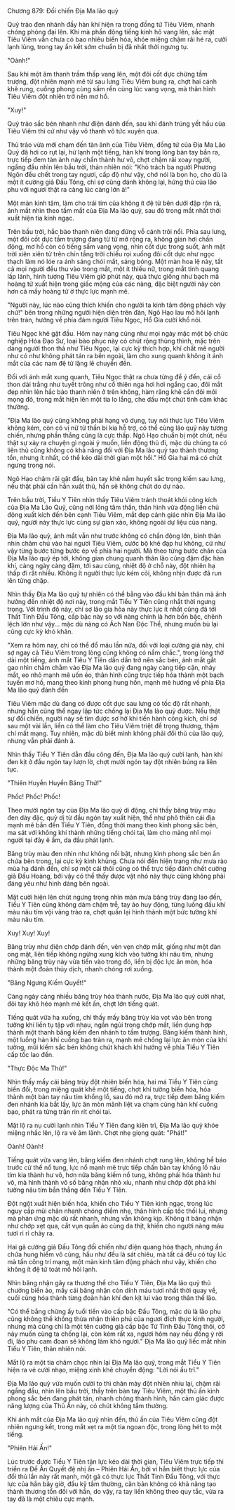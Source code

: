 




Chương 879: Đối chiến Địa Ma lão quỷ


Quỷ trảo đen nhánh đầy hàn khí hiện ra trong đồng tử Tiêu Viêm, nhanh chóng phóng đại lên. Khi mà phần đông tiếng kinh hô vang lên, sắc mặt Tiêu Viêm vẫn chưa có bao nhiêu biến hóa, khóe miệng chậm rãi hé ra, cười lạnh lùng, trong tay ấn kết sớm chuẩn bị đã nhất thời ngưng tụ.

"Oành!"

Sau khi một âm thanh trầm thấp vang lên, một đôi cốt dực chừng tầm trượng, đột nhiên mạnh mẽ từ sau lưng Tiêu Viêm bung ra, chợt hai cánh khẽ rung, cuồng phong cùng sấm rền cùng lúc vang vọng, mà thân hình Tiêu Viêm đột nhiên trở nên mơ hồ.

"Xuy!"

Quỷ trảo sắc bén nhanh như điện đánh đến, sau khi đánh trúng yết hầu của Tiêu Viêm thì cứ như vậy vô thanh vô tức xuyên qua.

Thủ trảo vừa mới chạm đến tàn ảnh của Tiêu Viêm, đồng tử của Địa Ma Lão Quỷ đã hơi co rụt lại, hừ lạnh một tiếng, hàn khí trong lòng bàn tay bắn ra, trực tiếp đem tàn ảnh này chấn thành hư vô, chợt chậm rãi xoay người, ngẩng đầu nhìn lên bầu trời, thản nhiên nói: "Khó trách ba người Phương Ngôn đều chết trong tay ngươi, cấp độ như vậy, chớ nói là bọn họ, cho dù là một ít cường giả Đấu Tông, chỉ sợ cũng đánh không lại, hứng thú của lão phu với ngươi thật ra càng lúc càng lớn à!"

Một màn kinh tâm, làm cho trái tim của không ít đệ tử bên dưới đập rộn rã, ánh mắt nhìn theo tầm mắt của Địa Ma lão quỷ, sau đó trong mắt nhất thời xuất hiện tia kinh ngạc.

Trên bầu trời, hắc bào thanh niên đang đứng vỗ cánh trôi nổi. Phía sau lưng, một đôi cốt dực tầm trượng đang từ từ mở rộng ra, không gian hơi chấn động, mơ hồ còn có tiếng sấm vang vọng, nhìn cốt dực trong suốt, ánh mặt trời xiên xiên từ trên chín tầng trời chiếu rọi xuống đôi cốt dực như ngọc thạch làm nó lóe ra ánh sáng chói mắt, sáng bóng. Một màn hoa lệ này, tất cả mọi người đều thu vào trong mắt, một ít thiếu nữ, trong mắt tinh quang lấp lánh, hình tượng Tiêu Viêm giờ phút này, quả thực giống như bạch mã hoàng tử xuất hiện trong giấc mộng của các nàng, đặc biệt người này còn hơn cả mấy hoàng tử ở thực lực mạnh mẽ.

"Người này, lúc nào cũng thích khiến cho người ta kinh tâm động phách vậy chứ!" bên trong những người hiện diện trên đàn, Ngô Hạo lau mồ hôi lạnh trên trán, hướng về phía đám người Tiêu Ngọc, Hổ Gia cười khổ nói.

Tiêu Ngọc khẽ gật đầu. Hôm nay nàng cũng như mọi ngày mặc một bộ chức nghiệp Hóa Đạo Sư, loại bào phục này có chút rộng thùng thình, mặc trên dáng người thon thả như Tiêu Ngọc, lại cực kỳ thích hợp, khí chất mê người như có như không phát tán ra bên ngoài, làm cho xung quanh không ít ánh mắt của các nam đệ tử lặng lẽ chuyển đến.

Đối với ánh mắt xung quanh, Tiêu Ngọc thật ra chưa từng để ý đến, cái cổ thon dài trắng như tuyết trông như cổ thiên nga hơi hơi ngẩng cao, đôi mắt đẹp nhìn lên hắc bào thanh niên ở trên không, hàm răng khẽ cắn đôi môi mọng đỏ, trong mắt hiện lên một tia lo lắng, che dấu một chút tình cảm khác thường.

"Địa Ma lão quỷ cũng không phải hạng vô dụng, tuy nói thực lực Tiêu Viêm không kém, còn có vị nữ tử thần bí kia hỗ trợ, có thể cùng lão quỷ này tương chiến, nhưng phần thắng cũng là cực thấp. Ngô Hạo chuẩn bị một chút, nếu thật sự xảy ra chuyện gì ngoài ý muốn, liền động thủ đi, mặc dù chúng ta có liên thủ cũng không có khả năng đối với Địa Ma lão quỷ tạo thành thương tổn, nhưng ít nhất, có thể kéo dài thời gian một hồi." Hổ Gia hai má có chút ngưng trọng nói.

Ngô Hạo chậm rãi gật đầu, bàn tay khẽ nắm huyết sắc trọng kiếm sau lưng, nếu thật phải cần hắn xuất thủ, hắn sẽ không chút do dự nào.

Trên bầu trời, Tiểu Y Tiên nhìn thấy Tiêu Viêm tránh thoát khỏi công kích của Địa Ma Lão Quỷ, cũng nới lỏng tâm thần, thân hình vừa động liền chủ động xuất kích đến bên cạnh Tiêu Viêm, mắt đẹp cảnh giác nhìn Địa Ma lão quỷ, người này thực lực cùng sự gian xảo, không ngoài dự liệu của nàng.

Địa Ma lão quỷ, ánh mắt vẫn như trước không có chấn động lớn, bình thản nhìn chăm chú vào hai ngươi Tiêu Viêm, cước bộ khẽ đạp hư không, cứ như vậy từng bước từng bước ép về phía hai người. Mà theo từng bước chân của Địa Ma lão quỷ ép tới, không gian chung quanh thân lão cũng đậm đặc hàn khí, càng ngày càng đậm, tới sau cùng, nhiệt độ ở chỗ này, đột nhiên hạ thấp đi rất nhiều. Không ít người thực lực kém cỏi, không nhịn được đã run lên từng chặp.

Nhìn thấy Địa Ma lão quỷ tự nhiên có thể bằng vào đấu khí bản thân mà ảnh hưởng đến nhiệt độ nơi này, trong mắt Tiểu Y Tiên cũng nhất thời ngưng trọng. Với trình độ này, chỉ sợ lão gia hỏa này thực lực ít nhất cũng đã tới Thất Tinh Đấu Tông, cấp bậc này so với nàng chính là hơn bốn bậc, chênh lệch lớn như vậy… mặc dù nàng có Ách Nan Độc Thể, nhưng muốn bù lại cũng cực kỳ khó khăn.

"Xem ra hôm nay, chỉ có thể đổ máu lần nữa, đối với loại cường giả này, chỉ sợ ngay cả Tiêu Viêm trong lòng cũng không có nắm chắc.", trong lòng thở dài một tiếng, ánh mắt Tiêu Y Tiên dần dần trở nên sắc bén, ánh mắt gắt gao nhìn chằm chằm vào Địa Ma lão quỷ đang ngày càng tiếp cận, nháy mắt, eo nhỏ mạnh mẽ uốn éo, thân hình cũng trực tiếp hóa thành một bạch tuyến mơ hồ, mang theo kình phong hung hồn, mạnh mẽ hướng về phía Địa Ma lão quỷ đánh đến

Tiêu Viêm mặc dù đang có được cốt dực sau lưng có tốc độ rất nhanh, nhưng hắn cũng thể ngay lập tức chống lại Địa Ma lão quỷ được. Nếu thật sự đối chiến, người này sẽ tìm được sơ hở khi tiến hành công kích, chỉ sợ sau một vài lần, liền có thể làm cho Tiêu Viêm triệt để trọng thương, thậm chí mất mạng. Tuy nhiên, mặc dù biết mình không phải đối thủ của lão quỷ, nhưng vẫn phải đánh à.

Nhìn thấy Tiểu Y Tiên dẫn đầu công đến, Địa Ma lão quỷ cười lạnh, hàn khí đen kịt ở đầu ngón tay lượn lờ, chợt mười ngón tay đột nhiên búng ra liên tục.

"Thiên Huyễn Huyền Băng Thứ!"

Phốc! Phốc! Phốc!

Theo mười ngón tay của Địa Ma lão quỷ di động, chỉ thấy băng trùy màu đen dày đặc, quỷ dị từ đầu ngón tay xuất hiện, thế như phô thiên cái địa mạnh mẽ bắn đến Tiểu Y Tiên, đồng thời mang theo kình phong sắc bén, ma sát với không khí thành những tiếng chói tai, làm cho màng nhĩ mọi người tại đây ê ẩm, da đầu phát lạnh.

Băng trùy màu đen nhìn như không nổi bật, nhưng kình phong sắc bén ẩn chứa bên trong, lại cực kỳ kinh khủng. Chưa nói đến hiện trạng như mưa rào mùa hạ đánh đến, chỉ sợ một cái thôi cũng có thể trực tiếp đánh chết cường giả Đấu Hoàng, bởi vậy có thể thấy được vật nhỏ này thực cũng không phải đáng yêu như hình dáng bên ngoài.

Mặt cười hiện lên chút ngưng trọng nhìn màn mưa băng trùy đang lao đến, Tiểu Y Tiên cũng không dám chậm trễ, tay áo huy động, từng luồng đấu khí màu nâu tím vội vàng trào ra, chợt quấn lại hình thành một bức tường khí màu nâu tím.

Xuy! Xuy! Xuy!

Băng trùy như điện chớp đánh đến, vẻn vẹn chớp mắt, giống như một đàn ong mật, liên tiếp không ngừng xung kích vào tường khí nâu tím, nhưng những băng trùy này vừa tiến vào trong đó, liền bị độc lực ăn mòn, hóa thành một đoàn thủy dịch, nhanh chóng rơi xuống.

"Băng Ngưng Kiếm Quyết!"

Càng ngày càng nhiều băng trùy hóa thành nước, Địa Ma lão quỷ cười nhạt, đôi tay khô héo mạnh mẽ kết ấn, chợt lớn tiếng quát.

Tiếng quát vừa hạ xuống, chỉ thấy mấy băng trùy kia vọt vào bên trong tường khí liền tụ tập với nhau, ngắn ngủi trong chớp mắt, liền dung hợp thành một thanh băng kiếm đen nhánh to tầm trượng. Băng kiếm thành hình, một luồng hàn khí cuồng bạo tràn ra, mạnh mẽ chống lại lực ăn mòn của khí tường, mũi kiếm sắc bén không chút khách khí hướng về phía Tiểu Y Tiên cấp tốc lao đến.

"Thực Độc Ma Thủ!"

Nhìn thấy mấy cái băng trùy đột nhiên biến hóa, hai má Tiểu Y Tiên cũng biến đổi, trong miệng quát khẽ một tiếng, chợt khí tường biến hóa, hóa thành một bàn tay nâu tím khổng lồ, sau đó mở ra, trực tiếp đem băng kiếm đen nhánh kia bắt lấy, lực ăn mòn mãnh liệt va chạm cùng hàn khí cuồng bạo, phát ra từng trận rin rít chói tai.

Mặt lộ ra nụ cười lạnh nhìn Tiểu Y Tiên đang kiên trì, Địa Ma lão quỷ khóe miệng nhấc lên, lộ ra vẻ âm lãnh. Chợt nhẹ giọng quát: "Phát!"

Oành! Oành!

Tiếng quát vừa vang lên, băng kiếm đen nhánh chợt rung lên, không hề báo trước cứ thế nổ tung, lực nổ mạnh mẽ trực tiếp chấn bàn tay khổng lồ nâu tím kia thành hư vô, hơn nữa băng kiếm nổ tung, không phải hóa thành hư vô, mà hình thành vô số băng nhận nhỏ xíu, nhanh như chớp đột phá khí tường nâu tím bắn thẳng đến Tiểu Y Tiên.

Đột ngột xuất hiện biến hóa, khiến cho Tiểu Y Tiên kinh ngạc, trong lúc nguy cấp mũi chân nhanh chóng điểm nhẹ, thân hình cấp tốc thối lui, nhưng mà phản ứng mặc dù rất nhanh, nhưng vẫn không kịp. Không ít băng nhận như chớp xẹt qua, cắt vụn quần áo cùng da thịt, khiến cho người nàng máu tươi ri rỉ chảy ra.

Hai gã cường giả Đấu Tông đối chiến như điện quang hỏa thạch, nhưng ẩn chứa hung hiểm vô cùng, hầu như đều là sát chiêu, mà tất cả đều có tùy lúc mà tấn công trí mạng, một màn kinh tâm động phách như vậy, khiến cho không ít đệ tử toát mồ hôi lạnh.

Nhìn băng nhận gây ra thương thế cho Tiểu Y Tiên, Địa Ma lão quỷ thủ chưởng biến ảo, mấy cái băng nhận còn dính máu tươi nhất thời quay về, cuối cùng hóa thành từng đoàn hàn khí đen kịt lui vào trong thân thể lão.

"Có thể bằng chừng ấy tuổi tiến vào cấp bậc Đấu Tông, mặc dù là lão phu cũng không thể không thừa nhận thiên phú của ngươi đích thực kinh người, nhưng mà cũng chỉ là một tên cường giả cấp bậc Tứ Tinh Đấu Tông thôi, cỡ này muốn cùng ta chống lại, còn kém rất xa, ngươi hôm nay nếu đồng ý rời đi, lão phu cam đoan sẽ không làm khó ngươi." Địa Ma lão quỷ liếc mắt nhìn Tiểu Y Tiên, thản nhiên nói.

Mắt lộ ra một tia châm chọc nhìn lại Địa Ma lão quỷ, trong mắt Tiểu Y Tiên hiện ra vẻ cười nhạo, miệng xinh khẽ chuyển động: "Lời nói ấu trĩ."

Địa Ma lão quỷ vừa muốn cười to thì chân mày đột nhiên nhíu lại, chậm rãi ngẩng đầu, nhìn lên bầu trời, thấy trên bàn tay Tiêu Viêm, một thủ ấn kình phong sắc bén đang phát tán, nhanh chóng thành hình, hắn cảm giác được năng lượng của Thủ Ấn này, có chút không tầm thường.

Khi ánh mắt của Địa Ma lão quỷ nhìn đến, thủ ấn của Tiêu Viêm cũng đột nhiên ngưng kết, trong mắt xẹt ra một tia ngoan độc, trong lòng hét to một tiếng.

"Phiên Hải Ấn!"

Lúc trước được Tiểu Y Tiên tận lực kéo dài thời gian, Tiêu Viêm trực tiếp thi triển ra Đế Ấn Quyết đệ nhị ấn – Phiên Hải Ấn, bởi vì hắn biết thực lực của đối thủ lần này rất mạnh, một gã có thực lực Thất Tinh Đấu Tông, với thực lực của hắn bây giờ, đấu kỹ tầm thường, căn bản không có khả năng tạo thành thương tổn đối với hắn, do vậy, ra tay liền không theo quy tắc, vừa ra tay đã là một chiêu cực mạnh.




